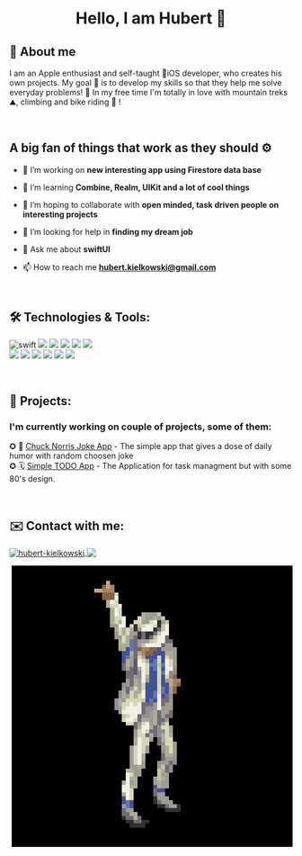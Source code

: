 <h1 align="center">Hello, I am Hubert 👋</h1>
<h2>📍 About me</h2>

<p align="left"> I am  an Apple enthusiast and self-taught 📱iOS developer, who creates his own projects. My goal 🏹 is to develop my skills so that they help me solve everyday problems! 🦾
In my free time I'm totally in love with mountain treks ⛰️, climbing and bike riding 🚴 ! </p>
<br>


<h2>A big fan of things that work as they should ⚙️   </h2>

- 🔭 I’m  working on  <b>new interesting app using Firestore data base</b><br>

- 🌱 I’m learning  <b>Combine, Realm, UIKit and a lot of cool things</b><br>

- 👯 I’m hoping to collaborate with <b>open minded, task driven people on interesting projects</b><br>

- 🤝 I’m looking for help in <b>finding my dream job</b><br>

- 💬 Ask me about   <b>swiftUI</b><br>

- 📫 How to reach me  <b>hubert.kielkowski@gmail.com</b><br>
<br>


<h2> 🛠️ Technologies & Tools: </h2>

<p align="left">
<img src="https://img.shields.io/badge/Swift-F05138.svg?style=for-the-badge&logo=Swift&logoColor=white" alt="swift" />
<img src="https://img.shields.io/badge/Xcode-147EFB.svg?style=for-the-badge&logo=Xcode&logoColor=white" />
<img src="https://img.shields.io/badge/Firebase-FFCA28.svg?style=for-the-badge&logo=Firebase&logoColor=black" />
<img src="https://img.shields.io/badge/Realm-39477F.svg?style=for-the-badge&logo=Realm&logoColor=white" />
<img src="https://img.shields.io/badge/CocoaPods-EE3322.svg?style=for-the-badge&logo=CocoaPods&logoColor=white"/>
<img src="https://img.shields.io/badge/Apple-000000.svg?style=for-the-badge&logo=Apple&logoColor=white" /> <br>

<img src="https://img.shields.io/badge/Python-3776AB.svg?style=for-the-badge&logo=Python&logoColor=white"/>
<img src="https://img.shields.io/badge/JavaScript-F7DF1E.svg?style=for-the-badge&logo=JavaScript&logoColor=black"/>
<img src="https://img.shields.io/badge/HTML5-E34F26.svg?style=for-the-badge&logo=HTML5&logoColor=white"/>
<img src="https://img.shields.io/badge/Git-F05032.svg?style=for-the-badge&logo=Git&logoColor=white" />
<img src="https://img.shields.io/badge/GitHub-181717.svg?style=for-the-badge&logo=GitHub&logoColor=white" />
<img src="https://img.shields.io/badge/GitLab-FC6D26.svg?style=for-the-badge&logo=GitLab&logoColor=white" />
</p>
<br>

<h2>📐 Projects:</h2>

 <h3>I'm currently working on couple of projects, some of them: </h3>
 
✪ 🤣  [Chuck Norris Joke App](https://github.com/bashubb/ChuckNorrisJokeApp) - The simple app that gives a dose of daily humor with random choosen joke <br>
✪ 🗓️  [Simple TODO App](https://github.com/bashubb/Simple_ToDO) -  The Application for task managment but with some 80's design.



<br>
<h2>✉️ Contact with me:</h2> 

<p align="left">
<a href="https://linkedin.com/in/hubert-kielkowski" target="blank"><img align="center" src="https://img.shields.io/badge/LinkedIn-0A66C2.svg?style=for-the-badge&logo=LinkedIn&logoColor=white" alt="hubert-kielkowski"/> <a href="https://discord.gg/https://discord.gg/Hnr2vdnbSX" target="blank"><img align="center" src="https://img.shields.io/badge/Discord-5865F2.svg?style=for-the-badge&logo=Discord&logoColor=white"/></a>
</p>

 
 <img align="right" src="https://github.com/bashubb/bashubb/blob/main/jackson_dancing.gif">
